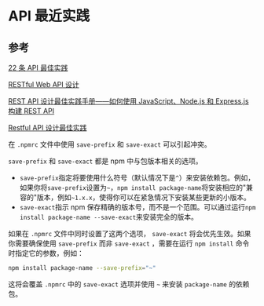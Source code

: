 # API 最近实践

## 参考

[22 条 API 最佳实践](https://mp.weixin.qq.com/s?__biz=MzU3MDAzNDg1MA==&mid=2247519833&idx=1&sn=538b2cf89f702974fe7b8606378b1dc5&chksm=fcf75194cb80d882bb29134ef21180800627942ec9c7286ff37dae667afad766944fc6b0e274&mpshare=1&scene=24&srcid=1215NQTugc2Lo3owUtHDUj0U&sharer_sharetime=1671079435640&sharer_shareid=6ea1cd940892aa32a4f1ab29bba65a51#rd)

[RESTful Web API 设计](https://learn.microsoft.com/zh-cn/azure/architecture/best-practices/api-design)

[REST API 设计最佳实践手册——如何使用 JavaScript、Node.js 和 Express.js 构建 REST API](https://www.freecodecamp.org/chinese/news/rest-api-design-best-practices-build-a-rest-api/)

[Restful API 设计最佳实践](http://kaelzhang81.github.io/2019/05/24/Restful-API%E8%AE%BE%E8%AE%A1%E6%9C%80%E4%BD%B3%E5%AE%9E%E8%B7%B5/)

在 `.npmrc` 文件中使用 `save-prefix` 和 `save-exact` 可以引起冲突。

`save-prefix` 和 `save-exact` 都是 npm 中与包版本相关的选项。

* `save-prefix`指定将要使用什么符号（默认情况下是`^`）来安装依赖包。例如，如果你将`save-prefix`设置为`~`，`npm install package-name`将安装相应的"兼容的"版本，例如`~1.x.x`，使得你可以在紧急情况下安装某些更新的小版本。
* `save-exact`指示 npm 保存精确的版本号，而不是一个范围。可以通过运行`npm install package-name --save-exact`来安装完全的版本。

如果在 `.npmrc` 文件中同时设置了这两个选项， `save-exact` 将会优先生效。如果你需要确保使用 `save-prefix` 而非 `save-exact` ，需要在运行 `npm install` 命令时指定它的参数，例如：

```bash
npm install package-name --save-prefix="~"
```

这将会覆盖 `.npmrc` 中的 `save-exact` 选项并使用 `~` 来安装 `package-name` 的依赖包。
